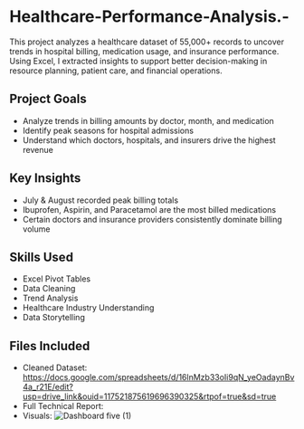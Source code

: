 # Healthcare-Performance-Analysis.-
This project analyzes a healthcare dataset of 55,000+ records to uncover trends in hospital billing, medication usage, and insurance performance. Using Excel, I extracted insights to support better decision-making in resource planning, patient care, and financial operations.

Project Goals
-
- Analyze trends in billing amounts by doctor, month, and medication
- Identify peak seasons for hospital admissions
- Understand which doctors, hospitals, and insurers drive the highest revenue

Key Insights
-
- July & August recorded peak billing totals
- Ibuprofen, Aspirin, and Paracetamol are the most billed medications
- Certain doctors and insurance providers consistently dominate billing volume

Skills Used
-
- Excel Pivot Tables
- Data Cleaning
- Trend Analysis
- Healthcare Industry Understanding
- Data Storytelling

Files Included
-
- Cleaned Dataset: https://docs.google.com/spreadsheets/d/16lnMzb33oIi9qN_yeOadaynBv4a_r21E/edit?usp=drive_link&ouid=117521875619696390325&rtpof=true&sd=true
- Full Technical Report: 
- Visuals: ![Dashboard five (1)](https://github.com/user-attachments/assets/58db4f02-4ebc-4c6e-858f-42e303586c88)

